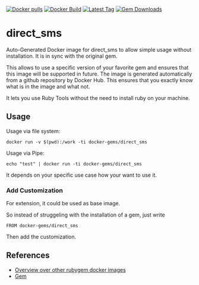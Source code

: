 [![Docker pulls](https://img.shields.io/docker/pulls/rubygem/direct_sms.svg)](https://hub.docker.com/r/rubygem/direct_sms/)
[![Docker Build](https://img.shields.io/docker/automated/rubygem/direct_sms.svg)](https://hub.docker.com/r/rubygem/direct_sms/)
[![Latest Tag](https://img.shields.io/github/tag/docker-rubygem/direct_sms.svg)](https://hub.docker.com/r/rubygem/direct_sms/)
[![Gem Downloads](https://img.shields.io/gem/dt/direct_sms.svg)](https://rubygems.org/gems/direct_sms/)
# direct_sms

Auto-Generated Docker image for direct_sms to allow simple usage without installation.
It is in sync with the original gem.

This allows to use a specific version of your favorite gem and ensures that this image will be supported in future.
The image is generated automatically from a github repository by Docker Hub.
This ensures that you exactly know what is in the image and what not.

It lets you use Ruby Tools without the need to install ruby on your machine.

## Usage

Usage via file system:

`docker run -v $(pwd):/work -ti docker-gems/direct_sms`

Usage via Pipe:

`echo "test" | docker run -ti docker-gems/direct_sms`

It depends on your specific use case how your want to use it.

### Add Customization

For extension, it could be used as base image.

So instead of struggeling with the installation of a gem, just write

`FROM docker-gems/direct_sms`

Then add the customization.

## References

 - [Overview over other rubygem docker images](https://github.com/thinkbot/docker-rubygem)
 - [Gem](https://rubygems.org/gems/direct_sms/)
